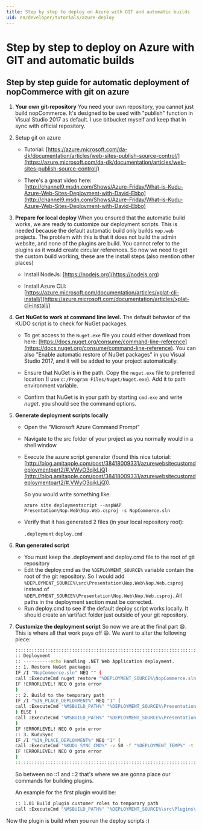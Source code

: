 ```yaml
---
title: Step by step to deploy on Azure with GIT and automatic builds
uid: en/developer/tutorials/azure-deploy
---
```


# Step by step to deploy on Azure with GIT and automatic builds

## Step by step guide for automatic deployment of nopCommerce with git on azure

1. **Your own git-repository** You need your own repository, you cannot just build nopCommerce. It's designed to be used with "publish" function in Visual Studio 2017 as default. I use bitbucket myself and keep that in sync with official repository.

1. Setup git on azure
    - Tutorial: [https://azure.microsoft.com/da-dk/documentation/articles/web-sites-publish-source-control/](https://azure.microsoft.com/da-dk/documentation/articles/web-sites-publish-source-control/)

    - There's a great video here: [http://channel9.msdn.com/Shows/Azure-Friday/What-is-Kudu-Azure-Web-Sites-Deployment-with-David-Ebbo](http://channel9.msdn.com/Shows/Azure-Friday/What-is-Kudu-Azure-Web-Sites-Deployment-with-David-Ebbo)

1. **Prepare for local deploy** When you ensured that the automatic build works, we are ready to customize our deployment scripts. This is needed because the default automatic build only builds `nop.web` projects. The problem with this is that it does not build the admin website, and none of the plugins are build. You cannot refer to the plugins as it would create circular references. So now we need to get the custom build working, these are the install steps (also mention other places)
    - Install NodeJs: [https://nodejs.org](https://nodejs.org)

    - Install Azure CLI: [https://azure.microsoft.com/documentation/articles/xplat-cli-install/](https://azure.microsoft.com/documentation/articles/xplat-cli-install/)

1. **Get NuGet to work at command line level.** The default behavior of the KUDO script is to check for NuGet packages.
   - To get access to the `Nuget.exe` file you could either download from here: [https://docs.nuget.org/consume/command-line-reference](https://docs.nuget.org/consume/command-line-reference). You can also "Enable automatic restore of NuGet packages" in you Visual Studio 2017, and it will be added to your project automatically.

   - Ensure that NuGet is in the path. Copy the `nuget.exe` file to preferred location (I use `c:/Program Files/Nuget/Nuget.exe`). Add it to path environment variable.
   - Confirm that NuGet is in your path by starting `cmd.exe` and write *nuget*. you should see the command options.

1. **Generate deployment scripts locally**
    - Open the "Microsoft Azure Command Prompt"
    - Navigate to the src folder of your project as you normally would in a shell window
    - Execute the azure script generator (found this nice tutorial: [http://blog.amitapple.com/post/38418009331/azurewebsitecustomdeploymentpart2/#.VWyO3qikLjQ](http://blog.amitapple.com/post/38418009331/azurewebsitecustomdeploymentpart2/#.VWyO3qikLjQ)).

        So you would write something like:

        `azure site deploymentscript --aspWAP Presentation\Nop.Web\Nop.Web.csproj -s NopCommerce.sln`
    - Verify that it has generated 2 files (in your local repository root): 
	
		`.deployment` 
		`deploy.cmd`

1. **Run generated script**
    - You must keep the .deployment and deploy.cmd file to the root of git repository
    - Edit the deploy.cmd as the `%DEPLOYMENT_SOURCE%` variable contain the root of the git repository. So I would add `%DEPLOYMENT_SOURCE%\src\Presentation\Nop.Web\Nop.Web.csproj` instead of `%DEPLOYMENT_SOURCE%\Presentation\Nop.Web\Nop.Web.csproj`. All paths in the deployment section must be corrected.
    - Run deploy.cmd to see if the default deploy script works locally. It should create an \artifact folder just outside of your git repository.

1. **Customize the deployment script** So now we are at the final part :smile:. This is where all that work pays off :smile:. We want to alter the following piece:

    ```sh
    ::::::::::::::::::::::::::::::::::::::::::::::::::::::::::::::::::::::::::::::::::::::::::::::::::::::::::::::::::::::::::::::::::
    :: Deployment
    :: ----------echo Handling .NET Web Application deployment.
    :: 1. Restore NuGet packages
    IF /I "NopCommerce.sln" NEQ "" (
    call :ExecuteCmd nuget restore "%DEPLOYMENT_SOURCE%\NopCommerce.sln"
    IF !ERRORLEVEL! NEQ 0 goto error
    )
    :: 2. Build to the temporary path
    IF /I "%IN_PLACE_DEPLOYMENT%" NEQ "1" (
    call :ExecuteCmd "%MSBUILD_PATH%" "%DEPLOYMENT_SOURCE%\Presentation\Nop.Web\Nop.Web.csproj" /nologo /verbosity:m /t:Build /t:pipelinePreDeployCopyAllFilesToOneFolder /p:_PackageTempDir="%DEPLOYMENT_TEMP%";AutoParameterizationWebConfigConnectionStrings=false;Configuration=Release /p:SolutionDir="%DEPLOYMENT_SOURCE%\.\\" %SCM_BUILD_ARGS%
    ) ELSE (
    call :ExecuteCmd "%MSBUILD_PATH%" "%DEPLOYMENT_SOURCE%\Presentation\Nop.Web\Nop.Web.csproj" /nologo /verbosity:m /t:Build /p:AutoParameterizationWebConfigConnectionStrings=false;Configuration=Release /p:SolutionDir="%DEPLOYMENT_SOURCE%\.\\" %SCM_BUILD_ARGS%
    )
    IF !ERRORLEVEL! NEQ 0 goto error
    :: 3. KuduSync
    IF /I "%IN_PLACE_DEPLOYMENT%" NEQ "1" (
    call :ExecuteCmd "%KUDU_SYNC_CMD%" -v 50 -f "%DEPLOYMENT_TEMP%" -t "%DEPLOYMENT_TARGET%" -n "%NEXT_MANIFEST_PATH%" -p "%PREVIOUS_MANIFEST_PATH%" -i ".git;.hg;.deployment;deploy.cmd"
    IF !ERRORLEVEL! NEQ 0 goto error
    )
    ::::::::::::::::::::::::::::::::::::::::::::::::::::::::::::::::::::::::::::::::::::::::::::::::::::::::::::::::::::::::::::::::::
    ```

    So between no ::1 and ::2 that's where we are gonna place our commands for building plugins.
	
	An example for the first plugin would be:

    ```sh
    :: 1.01 Build plugin customer roles to temporary path
    call :ExecuteCmd "%MSBUILD_PATH%" "%DEPLOYMENT_SOURCE%\src\Plugins\Nop.Plugin.DiscountRules.CustomerRoles\Nop.Plugin.DiscountRules.CustomerRoles.csproj" /nologo /verbosity:m /t:Build /p:AutoParameterizationWebConfigConnectionStrings=false;Configuration=Release /p:SolutionDir="%DEPLOYMENT_SOURCE%\.\\" %SCM_BUILD_ARGS%
    ```

Now the plugin is build when you run the deploy scripts :)
